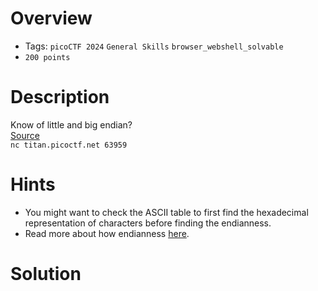 # Overview
- Tags: `picoCTF 2024` `General Skills` `browser_webshell_solvable`
- `200 points`

# Description
Know of little and big endian?  
[Source](https://artifacts.picoctf.net/c_titan/78/flag.c)  
`nc titan.picoctf.net 63959`

# Hints
* You might want to check the ASCII table to first find the hexadecimal representation of characters before finding the endianness.
* Read more about how endianness [here](https://levelup.gitconnected.com/little-endian-and-big-endian-74ab6441b2a7).

# Solution
